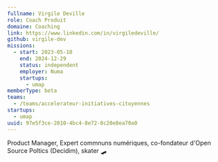 ```yaml
---
fullname: Virgile Deville
role: Coach Produit
domaine: Coaching
link: https://www.linkedin.com/in/virgiledeville/
github: virgile-dev
missions:
  - start: 2023-05-10
    end: 2024-12-29
    status: independent
    employer: Numa
    startups:
      - umap
memberType: beta
teams:
  - /teams/accelerateur-initiatives-citoyennes
startups:
  - umap
uuid: 97e5f3ce-2010-4bc4-8e72-8c20e8ea70a0
---
```

Product Manager, Expert commnuns numériques, co-fondateur d'Open Source Poltics (Decidim), skater 🛹